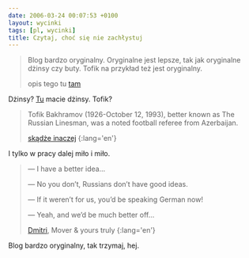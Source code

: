 ```yaml
---
date: 2006-03-24 00:07:53 +0100
layout: wycinki
tags: [pl, wycinki]
title: Czytaj, choć się nie zachłystuj
---
```


> Blog bardzo oryginalny. Oryginalne jest lepsze, tak jak oryginalne dżinsy czy buty. Tofik na przykład też jest oryginalny.
>
> opis tego tu [tam](http://10przykazan.com/ 'idea stworzenia')

Dżinsy? [Tu](http://julia.jogger.pl/ 'files/noi.jpg') macie dżinsy. Tofik?

> Tofik Bakhramov (1926-October 12, 1993), better known as The Russian Linesman, was a noted football referee from Azerbaijan.
>
> [skądże inaczej](http://en.wikipedia.org/wiki/Tofik_Bakhramov 'skądże znowu')
{:lang='en'}

I tylko w pracy dalej miło i miło.

> — I have a better idea…
>
> — No you don’t, Russians don’t have good ideas.
>
> — If it weren’t for us, you’d be speaking German now!
>
> — Yeah, and we’d be much better off…
>
> [Dmitri](http://ngoinabox.org/editors/security 'Dmitri puszczał nam Beatlesów'), Mover & yours truly
{:lang='en'}

Blog bardzo oryginalny, tak trzymaj, hej.
